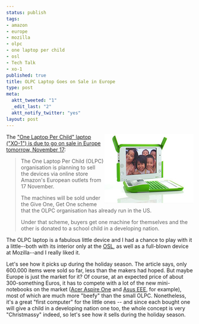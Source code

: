 ```yaml
--- 
status: publish
tags: 
- amazon
- europe
- mozilla
- olpc
- one laptop per child
- osl
- Tech Talk
- xo-1
published: true
title: OLPC Laptop Goes on Sale in Europe
type: post
meta: 
  aktt_tweeted: "1"
  _edit_last: "2"
  aktt_notify_twitter: "yes"
layout: post
---
```

<img src="/media/wp/2008/11/olpc.jpg" alt="" title="The OLPC XO-1 laptop" width="240" height="187" class="alignright size-full wp-image-1827" align="right" />The <a href="http://news.bbc.co.uk/2/hi/technology/7728881.stm">"One Laptop Per Child" laptop ("XO-1") is due to go on sale in Europe tomorrow, November 17</a>:

<blockquote>The One Laptop Per Child (OLPC) organisation is planning to sell the devices via online store Amazon's European outlets from 17 November.

The machines will be sold under the Give One, Get One scheme that the OLPC organisation has already run in the US.

Under that scheme, buyers get one machine for themselves and the other is donated to a school child in a developing nation.</blockquote>

The OLPC laptop is a fabulous little device and I had a chance to play with it a little--both with its interior only at the <a href="http://osuosl.org">OSL</a>, as well as a full-blown device at Mozilla--and I really liked it.

Let's see how it picks up during the holiday season. The article says, only 600.000 items were sold so far, less than the makers had hoped. But maybe Europe is just the market for it? Of course, at an expected price of about 300-something Euros, it has to compete with a lot of the new mini-notebooks on the market (<a href="http://en.wikipedia.org/wiki/Aspire_One">Acer Aspire One</a> and <a href="http://en.wikipedia.org/wiki/ASUS_Eee_PC">Asus EEE</a>, for example), most of which are much more "beefy" than the small OLPC. Nonetheless, it's a great "first computer" for the little ones -- and since each bought one will give a child in a developing nation one too, the whole concept is very "Christmassy" indeed, so let's see how it sells during the holiday season.
